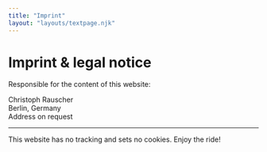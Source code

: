 ```yaml
---
title: "Imprint"
layout: "layouts/textpage.njk"
---
```


# Imprint & legal notice

Responsible for the content of this website:

Christoph Rauscher\
Berlin, Germany\
Address on request

---

This website has no tracking and sets no cookies. Enjoy the ride!